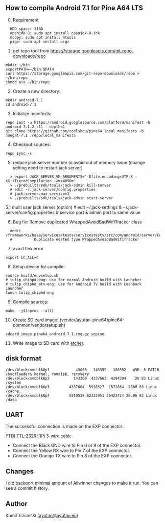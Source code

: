 ## How to compile Android 7.1 for Pine A64 LTS
0. Requirement
  ```
    HDD space: 110G
    openjdk 8: sudo apt install openjdk-8-jdk
    mcopy: sudo apt install mtools
    pigz: sudo apt install pigz
  ```

1. get repo tool from https://storage.googleapis.com/git-repo-downloads/repo
  ```
  mkdir ~/bin
  exportPATH=~/bin:$PATH
  curl https://storage.googleapis.com/git-repo-downloads/repo > ~/bin/repo
  chmod a+x ~/bin/repo
  ```
2. Create a new directory:
  ```
  mkdir android-7.1
  cd android-7.1
  ```

3. Initialize manifests:
  ```
  repo init -u https://android.googlesource.com/platform/manifest -b android-7.1.2_r11 --depth=1
  git clone https://github.com/coolshou/pine64_local_manifests -b nougat-7.1 .repo/local_manifests
  ```

4. Checkout sources:
  ```
  repo sync -c
  ```

5.  reduce jack server number to avoid out of memory issue (change setting need to restart jack server)
  ```
    > export JACK_SERVER_VM_ARGUMENTS="-Dfile.encoding=UTF-8 -XX:+TieredCompilation -Xmx4096m"
    > ./prebuilts/sdk/tools/jack-admin kill-server
    # edit ~/.jack-server/config.properties
    # jack.server.max-service=1
    > ./prebuilts/sdk/tools/jack-admin start-server
  ```
5.1 multi user jack server (option)
    # edit ~/.jack-settings & ~/.jack-server/config.properties
    # service port & admin port to same value

6. Bug fix: Remove duplicated WrappedAvoidBadWifiTracker class
  ```
    #edit /frameworks/base/services/tests/servicestests/src/com/android/server/ConnectivityServiceTest.java:623:
    #          Duplicate nested type WrappedAvoidBadWifiTracker
  ```

7. avoid flex error
  ```
export LC_ALL=C
  ```

8. Setup device for compile:
  ```
  source build/envsetup.sh
  # tulip_chihpd-eng: use for normal Android build with Launcher
  # tulip_chiphd_atv-eng: use for Android TV build with Leanback Launcher
  lunch tulip_chiphd-eng
  ```

9. Compile sources:
  ```
  make  -j$(nproc --all)
  ```

10. Create SD card image: (vendor/ayufan-pine64/pine64-common/vendorsetup.sh)
  ```
  sdcard_image pine64_android_7_1.img.gz sopine
  ```

11. Write image to SD card with [etcher](https://www.balena.io/etcher/).

## disk format
  ```
 /dev/block/mmcblk0p1            43008   143359   100352   49M  6 FAT16                  /bootloader& kernel, ramdisk, recovery
 /dev/block/mmcblk0p2           143360  4337663  4194304    2G 83 Linux              /system
 /dev/block/mmcblk0p3         4337664  5910527  1572864  768M 83 Linux           /cache
 /dev/block/mmcblk0p4         5910528 62333951 56423424 26.9G 83 Linux           /data
  ```

## UART

The successful connection is made on the EXP connector:

[FTDI TTL-232R-RPi](http://www.digikey.com/product-search/en?keywords=TTL-232R-RPi) 3-wire cable

- Connect the Black GND wire to Pin 6 or 9 of the EXP connector.
- Connect the Yellow RX wire to Pin 7 of the EXP connector.
- Connect the Orange TX wire to Pin 8 of the EXP connector.

## Changes

I did backport minimal amount of Allwinner changes to make it run.
You can see a commit history.

## Author

Kamil Trzciński (ayufan@ayufan.eu)
